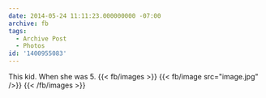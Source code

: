 ```yaml
---
date: 2014-05-24 11:11:23.000000000 -07:00
archive: fb
tags: 
  - Archive Post
  - Photos
id: '1400955083'
---
```


This kid. When she was 5.
{{< fb/images >}}
{{< fb/image src="image.jpg" />}}
{{< /fb/images >}}
